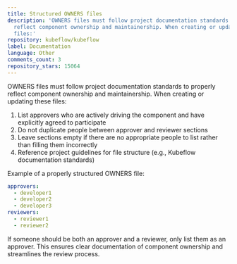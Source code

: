 ```yaml
---
title: Structured OWNERS files
description: 'OWNERS files must follow project documentation standards to properly
  reflect component ownership and maintainership. When creating or updating these
  files:'
repository: kubeflow/kubeflow
label: Documentation
language: Other
comments_count: 3
repository_stars: 15064
---
```


OWNERS files must follow project documentation standards to properly reflect component ownership and maintainership. When creating or updating these files:

1. List approvers who are actively driving the component and have explicitly agreed to participate
2. Do not duplicate people between approver and reviewer sections
3. Leave sections empty if there are no appropriate people to list rather than filling them incorrectly
4. Reference project guidelines for file structure (e.g., Kubeflow documentation standards)

Example of a properly structured OWNERS file:
```yaml
approvers:
  - developer1
  - developer2
  - developer3
reviewers:
  - reviewer1
  - reviewer2
```

If someone should be both an approver and a reviewer, only list them as an approver. This ensures clear documentation of component ownership and streamlines the review process.
